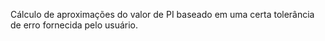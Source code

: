 Cálculo de aproximações do valor de PI baseado em uma certa tolerância de erro fornecida pelo usuário.
